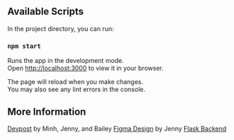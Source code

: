 ## Available Scripts

In the project directory, you can run:

### `npm start`

Runs the app in the development mode.\
Open [http://localhost:3000](http://localhost:3000) to view it in your browser.

The page will reload when you make changes.\
You may also see any lint errors in the console.

## More Information

[Devpost](https://devpost.com/software/budejournal) by Minh, Jenny, and Bailey
[Figma Design](https://www.figma.com/proto/5hnPokrci4UtlAkOJWrS6f/budEjournal?page-id=0%3A1&type=design&node-id=29-1906&viewport=647%2C483%2C0.77&t=NNFkGAJ4h5XbsKSR-1&scaling=contain&starting-point-node-id=29%3A1906&show-proto-sidebar=1&mode=design) by Jenny
[Flask Backend](https://github.com/minhvnhat/HTN2023)
